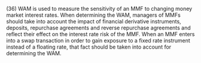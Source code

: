 (36) WAM is used to measure the sensitivity of an MMF to changing money market interest rates. When determining the WAM, managers of MMFs should take into account the impact of financial derivative instruments, deposits, repurchase agreements and reverse repurchase agreements and reflect their effect on the interest rate risk of the MMF. When an MMF enters into a swap transaction in order to gain exposure to a fixed rate instrument instead of a floating rate, that fact should be taken into account for determining the WAM.